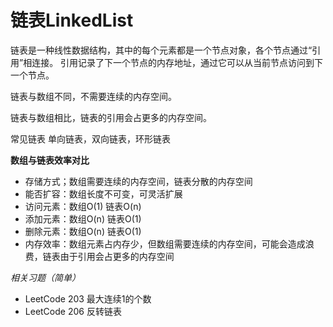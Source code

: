 # 链表LinkedList

链表是一种线性数据结构，其中的每个元素都是一个节点对象，各个节点通过“引用”相连接。
引用记录了下一个节点的内存地址，通过它可以从当前节点访问到下一个节点。

链表与数组不同，不需要连续的内存空间。

链表与数组相比，链表的引用会占更多的内存空间。

常见链表
单向链表，双向链表，环形链表

**数组与链表效率对比**

* 存储方式；数组需要连续的内存空间，链表分散的内存空间
* 能否扩容：数组长度不可变，可灵活扩展
* 访问元素：数组O(1) 链表O(n)
* 添加元素：数组O(n) 链表O(1)
* 删除元素：数组O(n) 链表O(1)
* 内存效率：数组元素占内存少，但数组需要连续的内存空间，可能会造成浪费，链表由于引用会占更多的内存空间


_相关习题（简单）_
* LeetCode 203 最大连续1的个数
* LeetCode 206 反转链表